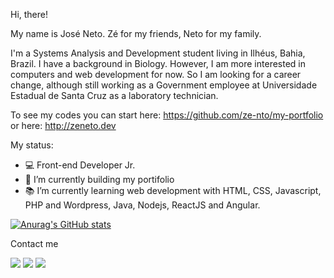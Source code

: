 <!-- <img src="logozeneto.png" width="80"/>  -->

Hi, there!

My name is José Neto. Zé for my friends, Neto for my family.

I'm a Systems Analysis and Development student living in Ilhéus, Bahia, Brazil. I have a background in Biology. However, I am more interested in computers and web development for now. So I am looking for a career change, although still working as a Government employee at Universidade Estadual de Santa Cruz as a laboratory technician.

To see my codes you can start here: https://github.com/ze-nto/my-portfolio or here: http://zeneto.dev

My status:
- :computer: Front-end Developer Jr. 
- 🔭 I’m currently building my portifolio
- :books: I’m currently learning web development with HTML, CSS, Javascript, PHP and Wordpress, Java, Nodejs, ReactJS and Angular.


[![Anurag's GitHub stats](https://github-readme-stats.vercel.app/api?username=ze-nto&show_icons=true&theme=tokyonight)](https://github.com/anuraghazra/github-readme-stats)

Contact me

[<img src="https://img.shields.io/badge/Gmail-D14836?style=for-the-badge&logo=gmail&logoColor=white" />](mailto:josepsneto@gmail.com) [<img src="https://img.shields.io/badge/LinkedIn-0077B5?style=for-the-badge&logo=linkedin&logoColor=white" />](https://www.linkedin.com/in/ze-nto/)  [<img src="https://img.shields.io/badge/Twitter-1DA1F2?style=for-the-badge&logo=twitter&logoColor=white" />](https://www.twitter.com/ze_nto/) 

